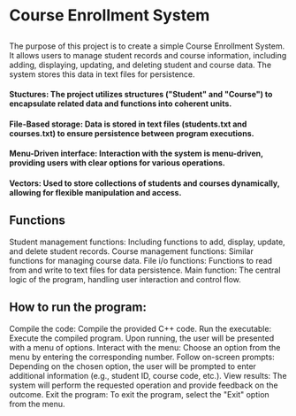 # Course Enrollment System

## 
The purpose of this project is to create a simple Course Enrollment System. It allows users to manage student records and course information, including adding, displaying, updating, and deleting student and course data. The system stores this data in text files for persistence.

####
#### Stuctures: The project utilizes structures ("Student" and "Course") to encapsulate related data and functions into coherent units.
#### File-Based storage: Data is stored in text files (students.txt and courses.txt) to ensure persistence between program executions.
#### Menu-Driven interface: Interaction with the system is menu-driven, providing users with clear options for various operations.
#### Vectors: Used to store collections of students and courses dynamically, allowing for flexible manipulation and access.

## Functions
Student management functions: Including functions to add, display, update, and delete student records.
Course management functions: Similar functions for managing course data.
File i/o functions: Functions to read from and write to text files for data persistence.
Main function: The central logic of the program, handling user interaction and control flow.

## How to run the program:
Compile the code: Compile the provided C++ code.
Run the executable: Execute the compiled program. Upon running, the user will be presented with a menu of options.
Interact with the menu: Choose an option from the menu by entering the corresponding number.
Follow on-screen prompts: Depending on the chosen option, the user will be prompted to enter additional information (e.g., student ID, course code, etc.).
View results: The system will perform the requested operation and provide feedback on the outcome.
Exit the program: To exit the program, select the "Exit" option from the menu.


